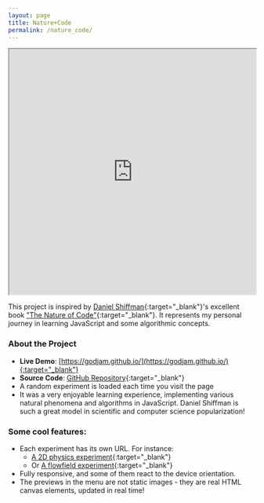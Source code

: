 ```yaml
---
layout: page
title: Nature+Code
permalink: /nature_code/
---
```


<iframe src="https://godjam.github.io/" width="100%" height="500px" allowFullScreen></iframe>

This project is inspired by [Daniel Shiffman](https://shiffman.net/){:target="_blank"}'s excellent book ["The Nature of Code"](https://natureofcode.com/){:target="_blank"}. It represents my personal journey in learning JavaScript and some algorithmic concepts.

### About the Project
- **Live Demo**: [https://godjam.github.io/](https://godjam.github.io/){:target="_blank"}
- **Source Code**: [GitHub Repository](https://github.com/clallier/godjam.github.io){:target="_blank"}
- A random experiment is loaded each time you visit the page
- It was a very enjoyable learning experience, implementing various natural phenomena and algorithms in JavaScript. Daniel Shiffman is such a great model in scientific and computer science popularization!

### Some cool features:
- Each experiment has its own URL. For instance: 
  - [A 2D physics experiment](https://godjam.github.io/index.html?s=05_05){:target="_blank"}
  - Or [A flowfield experiment](https://godjam.github.io/index.html?s=06_07){:target="_blank"}
- Fully responsive, and some of them react to the device orientation.
- The previews in the menu are not static images - they are real HTML canvas elements, updated in real time!